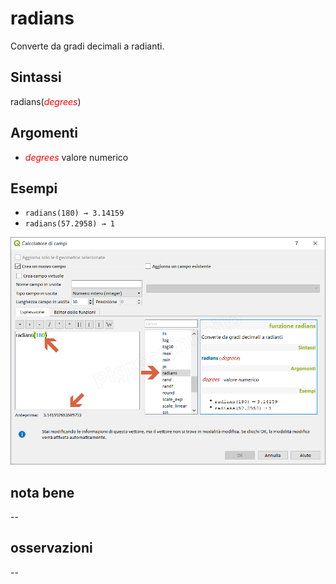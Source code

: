 # radians

Converte da gradi decimali a radianti.

## Sintassi

radians(_<span style="color:red;">degrees</span>_)

## Argomenti

* _<span style="color:red;">degrees</span>_ valore numerico

## Esempi

* `radians(180) → 3.14159`
* `radians(57.2958) → 1`

![](/img/matematica/radians/radians1.png)

## nota bene

--

## osservazioni

--
